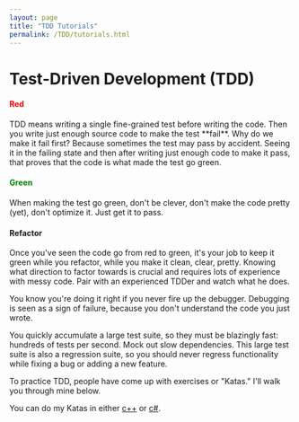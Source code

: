 ```yaml
---
layout: page
title: "TDD Tutorials"
permalink: /TDD/tutorials.html
---
```


# Test-Driven Development (TDD)

<h4 style="color:red;">Red</h4>
TDD means writing a single fine-grained test before writing the code. 
Then you write just enough source code to make the test **fail**. Why do we make it fail first? 
Because sometimes the test may pass by accident. Seeing it in the failing state and then after writing just enough code to make it pass, that proves that the code is what made the test go green.

<h4 style="color:green;">Green</h4>
When making the test go green, don't be clever, don't make the code pretty (yet), don't optimize it. Just get it to pass.

#### Refactor
Once you've seen the code go from red to green, it's your job to keep it green while you refactor, while you make it clean, clear, pretty. Knowing what direction to factor towards is crucial and requires lots of experience with messy code. Pair with an experienced TDDer and watch what he does.

You know you're doing it right if you never fire up the debugger. Debugging is seen as a sign of failure, because you don't understand the code you just wrote.

You quickly accumulate a large test suite, so they must be blazingly fast: hundreds of tests per second. Mock out slow dependencies. This large test suite is also a regression suite, so you should never regress functionality while fixing a bug or adding a new feature.

To practice TDD, people have come up with exercises or "Katas." I'll walk you through mine below.

You can do my Katas in either [c++](cpp/katas.html) or [c#](csharp/katas.html).
